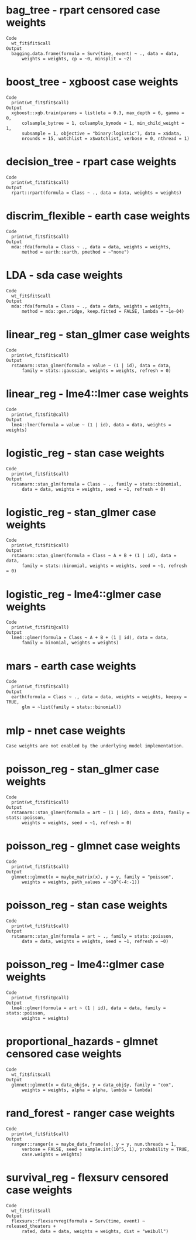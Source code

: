 # bag_tree - rpart censored case weights

    Code
      wt_fit$fit$call
    Output
      bagging.data.frame(formula = Surv(time, event) ~ ., data = data, 
          weights = weights, cp = ~0, minsplit = ~2)

# boost_tree - xgboost case weights

    Code
      print(wt_fit$fit$call)
    Output
      xgboost::xgb.train(params = list(eta = 0.3, max_depth = 6, gamma = 0, 
          colsample_bytree = 1, colsample_bynode = 1, min_child_weight = 1, 
          subsample = 1, objective = "binary:logistic"), data = x$data, 
          nrounds = 15, watchlist = x$watchlist, verbose = 0, nthread = 1)

# decision_tree - rpart case weights

    Code
      print(wt_fit$fit$call)
    Output
      rpart::rpart(formula = Class ~ ., data = data, weights = weights)

# discrim_flexible - earth case weights

    Code
      print(wt_fit$fit$call)
    Output
      mda::fda(formula = Class ~ ., data = data, weights = weights, 
          method = earth::earth, pmethod = ~"none")

# LDA - sda case weights

    Code
      wt_fit$fit$call
    Output
      mda::fda(formula = Class ~ ., data = data, weights = weights, 
          method = mda::gen.ridge, keep.fitted = FALSE, lambda = ~1e-04)

# linear_reg - stan_glmer case weights

    Code
      print(wt_fit$fit$call)
    Output
      rstanarm::stan_glmer(formula = value ~ (1 | id), data = data, 
          family = stats::gaussian, weights = weights, refresh = 0)

# linear_reg - lme4::lmer case weights

    Code
      print(wt_fit$fit@call)
    Output
      lme4::lmer(formula = value ~ (1 | id), data = data, weights = weights)

# logistic_reg - stan case weights

    Code
      print(wt_fit$fit$call)
    Output
      rstanarm::stan_glm(formula = Class ~ ., family = stats::binomial, 
          data = data, weights = weights, seed = ~1, refresh = 0)

# logistic_reg - stan_glmer case weights

    Code
      print(wt_fit$fit$call)
    Output
      rstanarm::stan_glmer(formula = Class ~ A + B + (1 | id), data = data, 
          family = stats::binomial, weights = weights, seed = ~1, refresh = 0)

# logistic_reg - lme4::glmer case weights

    Code
      print(wt_fit$fit@call)
    Output
      lme4::glmer(formula = Class ~ A + B + (1 | id), data = data, 
          family = binomial, weights = weights)

# mars - earth case weights

    Code
      print(wt_fit$fit$call)
    Output
      earth(formula = Class ~ ., data = data, weights = weights, keepxy = TRUE, 
          glm = ~list(family = stats::binomial))

# mlp - nnet case weights

    Case weights are not enabled by the underlying model implementation.

# poisson_reg - stan_glmer case weights

    Code
      print(wt_fit$fit$call)
    Output
      rstanarm::stan_glmer(formula = art ~ (1 | id), data = data, family = stats::poisson, 
          weights = weights, seed = ~1, refresh = 0)

# poisson_reg - glmnet case weights

    Code
      print(wt_fit$fit$call)
    Output
      glmnet::glmnet(x = maybe_matrix(x), y = y, family = "poisson", 
          weights = weights, path_values = ~10^(-4:-1))

# poisson_reg - stan case weights

    Code
      print(wt_fit$fit$call)
    Output
      rstanarm::stan_glm(formula = art ~ ., family = stats::poisson, 
          data = data, weights = weights, seed = ~1, refresh = ~0)

# poisson_reg - lme4::glmer case weights

    Code
      print(wt_fit$fit@call)
    Output
      lme4::glmer(formula = art ~ (1 | id), data = data, family = stats::poisson, 
          weights = weights)

# proportional_hazards - glmnet censored case weights

    Code
      wt_fit$fit$call
    Output
      glmnet::glmnet(x = data_obj$x, y = data_obj$y, family = "cox", 
          weights = weights, alpha = alpha, lambda = lambda)

# rand_forest - ranger case weights

    Code
      print(wt_fit$fit$call)
    Output
      ranger::ranger(x = maybe_data_frame(x), y = y, num.threads = 1, 
          verbose = FALSE, seed = sample.int(10^5, 1), probability = TRUE, 
          case.weights = weights)

# survival_reg - flexsurv censored case weights

    Code
      wt_fit$fit$call
    Output
      flexsurv::flexsurvreg(formula = Surv(time, event) ~ released_theaters + 
          rated, data = data, weights = weights, dist = "weibull")

